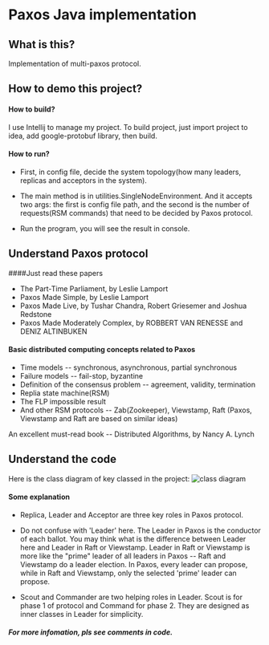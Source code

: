 # Paxos Java implementation

## What is this?

Implementation of multi-paxos protocol. 

## How to demo this project?

#### How to build?

I use Intellij to manage my project. To build project, just
import project to idea, add google-protobuf library, then build.

#### How to run?

* First, in config file, decide the system topology(how many leaders, replicas and acceptors in the system).

* The main method is in utilities.SingleNodeEnvironment. And it accepts two args: the first is config file path, and the second is the number of requests(RSM commands) that need to be decided by Paxos protocol.

* Run the program, you will see the result in console.

## Understand Paxos protocol

####Just read these papers

* The Part-Time Parliament, by Leslie Lamport
* Paxos Made Simple, by Leslie Lamport
* Paxos Made Live, by Tushar Chandra, Robert Griesemer and Joshua Redstone
* Paxos Made Moderately Complex, by ROBBERT VAN RENESSE and DENIZ ALTINBUKEN

#### Basic distributed computing concepts related to Paxos

* Time models -- synchronous, asynchronous, partial synchronous
* Failure models -- fail-stop, byzantine
* Definition of the consensus problem -- agreement, validity, termination
* Replia state machine(RSM)
* The FLP impossible result
* And other RSM protocols -- Zab(Zookeeper), Viewstamp, Raft (Paxos, Viewstamp and Raft are based on similar ideas)

An excellent must-read book -- Distributed Algorithms, by Nancy A. Lynch

## Understand the code

Here is the class diagram of key classed in the project:
![class diagram](https://github.com/BBQyuki/Paxos-log-replication-Java/blob/master/class-diagram-1.png)

#### Some explanation

* Replica, Leader and Acceptor are three key roles in Paxos protocol.

* Do not confuse with 'Leader' here. The Leader in Paxos is the conductor of each ballot. You may think what is the difference between Leader here and Leader in Raft or Viewstamp.
Leader in Raft or Viewstamp is more like the "prime" leader of all leaders in Paxos -- Raft and Viewstamp do a leader election. In Paxos, every leader can propose, while in Raft and Viewstamp, only the selected 'prime' leader can propose.

* Scout and Commander are two helping roles in Leader. Scout is for phase 1 of protocol and Command for phase 2. They are designed as inner classes in Leader for simplicity.


##### For more infomation, pls see comments in code.